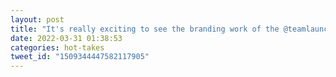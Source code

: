 ```yaml
---
layout: post
title: "It's really exciting to see the branding work of the @teamlaunchscout team in physical space!"
date: 2022-03-31 01:38:53
categories: hot-takes
tweet_id: "1509344447582117905"
---
```



<!-- Original tweet: https://twitter.com/i/status/1509344447582117905 -->